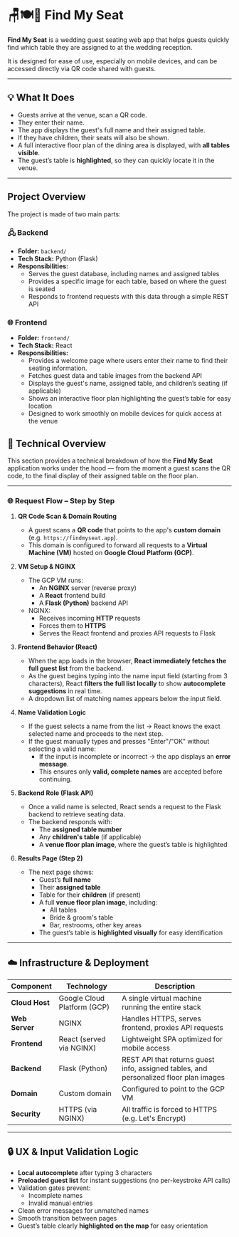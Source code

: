 # 🪑🍽️🍷 Find My Seat

**Find My Seat** is a wedding guest seating web app that helps guests quickly find which table they are assigned to at the wedding reception.

It is designed for ease of use, especially on mobile devices, and can be accessed directly via QR code shared with guests.

---

## 💡 What It Does

- Guests arrive at the venue, scan a QR code.
- They enter their name.
- The app displays the guest's full name and their assigned table.
- If they have children, their seats will also be shown.
- A full interactive floor plan of the dining area is displayed, with **all tables visible**.
- The guest’s table is **highlighted**, so they can quickly locate it in the venue.

---

## Project Overview

The project is made of two main parts:

### 🖧 Backend

- **Folder:** `backend/`
- **Tech Stack:** Python (Flask)
- **Responsibilities:**
  - Serves the guest database, including names and assigned tables
  - Provides a specific image for each table, based on where the guest is seated
  - Responds to frontend requests with this data through a simple REST API

### 🌐 Frontend

- **Folder:** `frontend/`
- **Tech Stack:** React
- **Responsibilities:**
  - Provides a welcome page where users enter their name to find their seating information.
  - Fetches guest data and table images from the backend API
  - Displays the guest's name, assigned table, and children’s seating (if applicable)
  - Shows an interactive floor plan highlighting the guest’s table for easy location
  - Designed to work smoothly on mobile devices for quick access at the venue

## 🧰 Technical Overview

This section provides a technical breakdown of how the **Find My Seat** application works under the hood — from the moment a guest scans the QR code, to the final display of their assigned table on the floor plan.

---

### 🌐 Request Flow – Step by Step

1. **QR Code Scan & Domain Routing**

   - A guest scans a **QR code** that points to the app's **custom domain** (e.g. `https://findmyseat.app`).
   - This domain is configured to forward all requests to a **Virtual Machine (VM)** hosted on **Google Cloud Platform (GCP)**.

2. **VM Setup & NGINX**

   - The GCP VM runs:
     - An **NGINX** server (reverse proxy)
     - A **React** frontend build
     - A **Flask (Python)** backend API
   - NGINX:
     - Receives incoming **HTTP** requests
     - Forces them to **HTTPS**
     - Serves the React frontend and proxies API requests to Flask

3. **Frontend Behavior (React)**

   - When the app loads in the browser, **React immediately fetches the full guest list** from the backend.
   - As the guest begins typing into the name input field (starting from 3 characters), React **filters the full list locally** to show **autocomplete suggestions** in real time.
   - A dropdown list of matching names appears below the input field.

4. **Name Validation Logic**

   - If the guest selects a name from the list → React knows the exact selected name and proceeds to the next step.
   - If the guest manually types and presses "Enter"/"OK" without selecting a valid name:
     - If the input is incomplete or incorrect → the app displays an **error message**.
     - This ensures only **valid, complete names** are accepted before continuing.

5. **Backend Role (Flask API)**

   - Once a valid name is selected, React sends a request to the Flask backend to retrieve seating data.
   - The backend responds with:
     - The **assigned table number**
     - Any **children's table** (if applicable)
     - A **venue floor plan image**, where the guest’s table is highlighted

6. **Results Page (Step 2)**
   - The next page shows:
     - Guest’s **full name**
     - Their **assigned table**
     - Table for their **children** (if present)
     - A full **venue floor plan image**, including:
       - All tables
       - Bride & groom's table
       - Bar, restrooms, other key areas
     - The guest’s table is **highlighted visually** for easy identification

---

## ☁️ Infrastructure & Deployment

| Component      | Technology                  | Description                                                                           |
| -------------- | --------------------------- | ------------------------------------------------------------------------------------- |
| **Cloud Host** | Google Cloud Platform (GCP) | A single virtual machine running the entire stack                                     |
| **Web Server** | NGINX                       | Handles HTTPS, serves frontend, proxies API requests                                  |
| **Frontend**   | React (served via NGINX)    | Lightweight SPA optimized for mobile access                                           |
| **Backend**    | Flask (Python)              | REST API that returns guest info, assigned tables, and personalized floor plan images |
| **Domain**     | Custom domain               | Configured to point to the GCP VM                                                     |
| **Security**   | HTTPS (via NGINX)           | All traffic is forced to HTTPS (e.g. Let's Encrypt)                                   |

---

## 🔒 UX & Input Validation Logic

- **Local autocomplete** after typing 3 characters
- **Preloaded guest list** for instant suggestions (no per-keystroke API calls)
- Validation gates prevent:
  - Incomplete names
  - Invalid manual entries
- Clean error messages for unmatched names
- Smooth transition between pages
- Guest’s table clearly **highlighted on the map** for easy orientation

